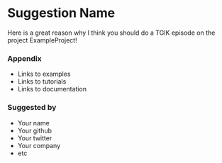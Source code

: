 # Suggestion Name

Here is a great reason why I think you should do a TGIK episode on the project ExampleProject!

### Appendix

 - Links to examples
 - Links to tutorials
 - Links to documentation

### Suggested by

 - Your name
 - Your github
 - Your twitter
 - Your company
 - etc